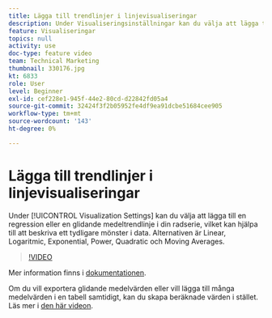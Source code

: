 ```yaml
---
title: Lägga till trendlinjer i linjevisualiseringar
description: Under Visualiseringsinställningar kan du välja att lägga till en regression eller en glidande medeltrendlinje i din radserie, vilket kan hjälpa dig att avbilda ett tydligare mönster i data. Alternativen är Linear, Logaritmic, Exponential, Power, Quadratic och Moving Averages.
feature: Visualiseringar
topics: null
activity: use
doc-type: feature video
team: Technical Marketing
thumbnail: 330176.jpg
kt: 6833
role: User
level: Beginner
exl-id: cef228e1-945f-44e2-80cd-d22842fd05a4
source-git-commit: 32424f3f2b05952fe4df9ea91dcbe51684cee905
workflow-type: tm+mt
source-wordcount: '143'
ht-degree: 0%

---
```


# Lägga till trendlinjer i linjevisualiseringar

Under [!UICONTROL Visualization Settings] kan du välja att lägga till en regression eller en glidande medeltrendlinje i din radserie, vilket kan hjälpa till att beskriva ett tydligare mönster i data. Alternativen är Linear, Logaritmic, Exponential, Power, Quadratic och Moving Averages.

>[!VIDEO](https://video.tv.adobe.com/v/330176/?quality=12&learn=on)

Mer information finns i [dokumentationen](https://experienceleague.adobe.com/docs/analytics/analyze/analysis-workspace/visualizations/line.html?lang=en#analysis-workspace).

Om du vill exportera glidande medelvärden eller vill lägga till många medelvärden i en tabell samtidigt, kan du skapa beräknade värden i stället. Läs mer i [den här videon](https://experienceleague.adobe.com/docs/analytics-learn/tutorials/analysis-workspace/visualizations/using-the-cumulative-average-function-to-apply-metric-smoothing.html#analysis-workspace).
